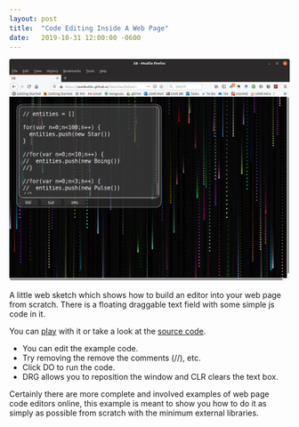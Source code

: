 ```yaml
---
layout: post
title:  "Code Editing Inside A Web Page"
date:   2019-10-31 12:00:00 -0600
---
```


![](/images/editable.png)


A little web sketch which shows how to build an editor into your web page from scratch. There is a floating draggable text field with some simple js code in it. 

You can [play](https://seanbutler.github.io/Sketches/Editable/) with it or take a look at the [source code](https://github.com/seanbutler/Sketches/tree/master/Editable).


- You can edit the example code. 
- Try removing the remove the comments (//), etc.
- Click DO to run the code. 
- DRG allows you to reposition the window and CLR clears the text box. 


Certainly there are more complete and involved examples of web page code editors online, this example is meant to show you how to do it as simply as possible from scratch with the minimum external libraries.